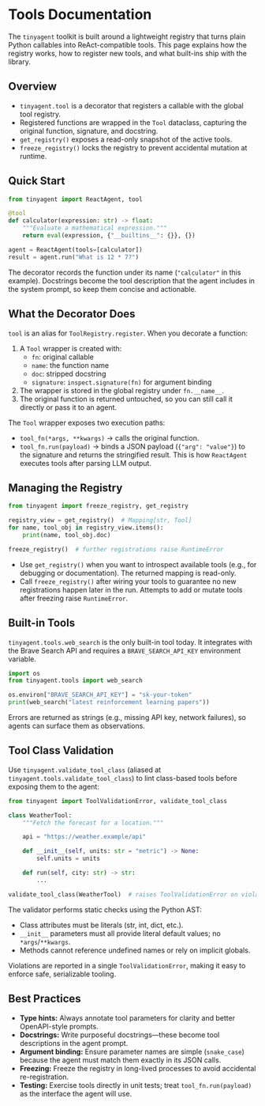# Tools Documentation

The `tinyagent` toolkit is built around a lightweight registry that turns plain Python callables into ReAct-compatible tools. This page explains how the registry works, how to register new tools, and what built-ins ship with the library.

## Overview

- `tinyagent.tool` is a decorator that registers a callable with the global tool registry.
- Registered functions are wrapped in the `Tool` dataclass, capturing the original function, signature, and docstring.
- `get_registry()` exposes a read-only snapshot of the active tools.
- `freeze_registry()` locks the registry to prevent accidental mutation at runtime.

## Quick Start

```python
from tinyagent import ReactAgent, tool

@tool
def calculator(expression: str) -> float:
    """Evaluate a mathematical expression."""
    return eval(expression, {"__builtins__": {}}, {})

agent = ReactAgent(tools=[calculator])
result = agent.run("What is 12 * 7?")
```

The decorator records the function under its name (`"calculator"` in this example). Docstrings become the tool description that the agent includes in the system prompt, so keep them concise and actionable.

## What the Decorator Does

`tool` is an alias for `ToolRegistry.register`. When you decorate a function:

1. A `Tool` wrapper is created with:
   - `fn`: original callable
   - `name`: the function name
   - `doc`: stripped docstring
   - `signature`: `inspect.signature(fn)` for argument binding
2. The wrapper is stored in the global registry under `fn.__name__`.
3. The original function is returned untouched, so you can still call it directly or pass it to an agent.

The `Tool` wrapper exposes two execution paths:

- `tool_fn(*args, **kwargs)` → calls the original function.
- `tool_fn.run(payload)` → binds a JSON payload (`{"arg": "value"}`) to the signature and returns the stringified result. This is how `ReactAgent` executes tools after parsing LLM output.

## Managing the Registry

```python
from tinyagent import freeze_registry, get_registry

registry_view = get_registry()  # Mapping[str, Tool]
for name, tool_obj in registry_view.items():
    print(name, tool_obj.doc)

freeze_registry()  # further registrations raise RuntimeError
```

- Use `get_registry()` when you want to introspect available tools (e.g., for debugging or documentation). The returned mapping is read-only.
- Call `freeze_registry()` after wiring your tools to guarantee no new registrations happen later in the run. Attempts to add or mutate tools after freezing raise `RuntimeError`.

## Built-in Tools

`tinyagent.tools.web_search` is the only built-in tool today. It integrates with the Brave Search API and requires a `BRAVE_SEARCH_API_KEY` environment variable.

```python
import os
from tinyagent.tools import web_search

os.environ["BRAVE_SEARCH_API_KEY"] = "sk-your-token"
print(web_search("latest reinforcement learning papers"))
```

Errors are returned as strings (e.g., missing API key, network failures), so agents can surface them as observations.

## Tool Class Validation

Use `tinyagent.validate_tool_class` (aliased at `tinyagent.tools.validate_tool_class`) to lint class-based tools before exposing them to the agent:

```python
from tinyagent import ToolValidationError, validate_tool_class

class WeatherTool:
    """Fetch the forecast for a location."""

    api = "https://weather.example/api"

    def __init__(self, units: str = "metric") -> None:
        self.units = units

    def run(self, city: str) -> str:
        ...

validate_tool_class(WeatherTool)  # raises ToolValidationError on violations
```

The validator performs static checks using the Python AST:

- Class attributes must be literals (str, int, dict, etc.).
- `__init__` parameters must all provide literal default values; no `*args`/`**kwargs`.
- Methods cannot reference undefined names or rely on implicit globals.

Violations are reported in a single `ToolValidationError`, making it easy to enforce safe, serializable tooling.

## Best Practices

- **Type hints:** Always annotate tool parameters for clarity and better OpenAPI-style prompts.
- **Docstrings:** Write purposeful docstrings—these become tool descriptions in the agent prompt.
- **Argument binding:** Ensure parameter names are simple (`snake_case`) because the agent must match them exactly in its JSON calls.
- **Freezing:** Freeze the registry in long-lived processes to avoid accidental re-registration.
- **Testing:** Exercise tools directly in unit tests; treat `tool_fn.run(payload)` as the interface the agent will use.
